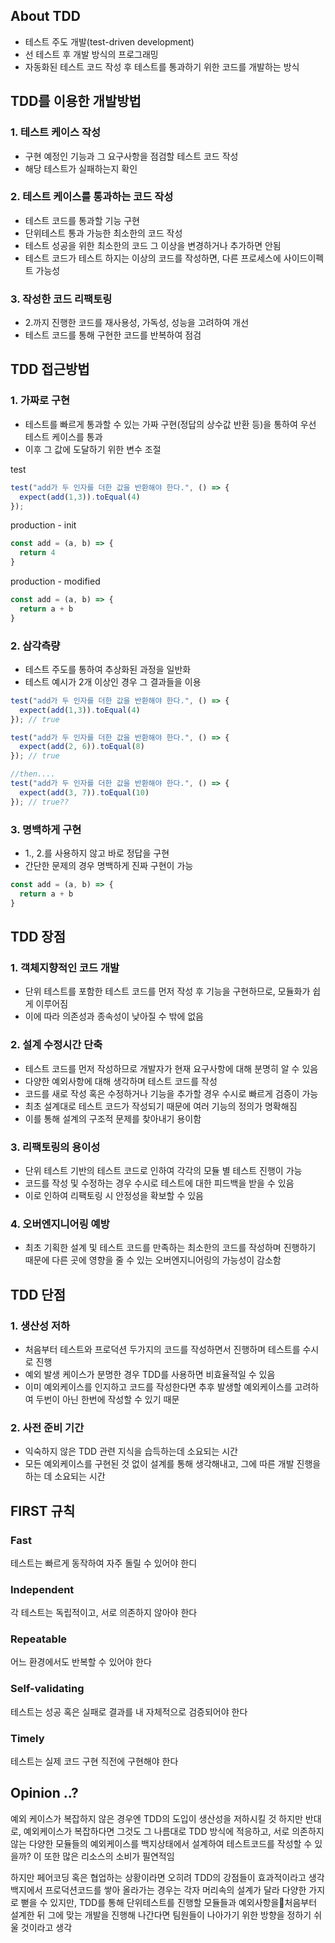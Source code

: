 
## About TDD
- 테스트 주도 개발(test-driven development)
- 선 테스트 후 개발 방식의 프로그래밍
- 자동화된 테스트 코드 작성 후 테스트를 통과하기 위한 코드를 개발하는 방식


## TDD를 이용한 개발방법
### 1. 테스트 케이스 작성
- 구현 예정인 기능과 그 요구사항을 점검할 테스트 코드 작성
- 해당 테스트가 실패하는지 확인
### 2. 테스트 케이스를 통과하는 코드 작성
- 테스트 코드를 통과할 기능 구현
- 단위테스트 통과 가능한 최소한의 코드 작성
- 테스트 성공을 위한 최소한의 코드 그 이상을 변경하거나 추가하면 안됨
- 테스트 코드가 테스트 하지는 이상의 코드를 작성하면, 다른 프로세스에 사이드이펙트 가능성
### 3. 작성한 코드 리팩토링
- 2.까지 진행한 코드를 재사용성, 가독성, 성능을 고려하여 개선
- 테스트 코드를 통해 구현한 코드를 반복하여 점검

## TDD 접근방법
### 1. 가짜로 구현
- 테스트를 빠르게 통과할 수 있는 가짜 구현(정답의 상수값 반환 등)을 통하여 우선 테스트 케이스를 통과
- 이후 그 값에 도달하기 위한 변수 조절

test
```javascript
test("add가 두 인자를 더한 값을 반환해야 한다.", () => {
  expect(add(1,3)).toEqual(4)
});
```
production - init
```javascript
const add = (a, b) => {
  return 4
}
```
production - modified
```javascript
const add = (a, b) => {
  return a + b
}
```
### 2. 삼각측량
- 테스트 주도를 통하여 추상화된 과정을 일반화
- 테스트 예시가 2개 이상인 경우 그 결과들을 이용
```javascript
test("add가 두 인자를 더한 값을 반환해야 한다.", () => {
  expect(add(1,3)).toEqual(4)
}); // true

test("add가 두 인자를 더한 값을 반환해야 한다.", () => {
  expect(add(2, 6)).toEqual(8)
}); // true

//then....
test("add가 두 인자를 더한 값을 반환해야 한다.", () => {
  expect(add(3, 7)).toEqual(10)
}); // true??
```
### 3. 명백하게 구현
- 1., 2.를 사용하지 않고 바로 정답을 구현
- 간단한 문제의 경우 명백하게 진짜 구현이 가능
```javascript
const add = (a, b) => {
  return a + b
}
```
## TDD 장점
### 1. 객체지향적인 코드 개발
- 단위 테스트를 포함한 테스트 코드를 먼저 작성 후 기능을 구현하므로, 모듈화가 쉽게 이루어짐
- 이에 따라 의존성과 종속성이 낮아질 수 밖에 없음
### 2. 설계 수정시간 단축
- 테스트 코드를 먼저 작성하므로 개발자가 현재 요구사항에 대해 분명히 알 수 있음
- 다양한 예외사항에 대해 생각하며 테스트 코드를 작성
- 코드를 새로 작성 혹은 수정하거나 기능을 추가할 경우 수시로 빠르게 검증이 가능
- 최초 설계대로 테스트 코드가 작성되기 때문에 여러 기능의 정의가 명확해짐
- 이를 통해 설계의 구조적 문제를 찾아내기 용이함
### 3. 리팩토링의 용이성
- 단위 테스트 기반의 테스트 코드로 인하여 각각의 모듈 별 테스트 진행이 가능
- 코드를 작성 및 수정하는 경우 수시로 테스트에 대한 피드백을 받을 수 있음
- 이로 인하여 리팩토링 시 안정성을 확보할 수 있음
### 4. 오버엔지니어링 예방
- 최초 기획한 설계 및 테스트 코드를 만족하는 최소한의 코드를 작성하며 진행하기 때문에 다른 곳에 영향을 줄 수 있는 오버엔지니어링의 가능성이 감소함

## TDD 단점
### 1. 생산성 저하
- 처음부터 테스트와 프로덕션 두가지의 코드를 작성하면서 진행하며 테스트를 수시로 진행
- 예외 발생 케이스가 분명한 경우 TDD를 사용하면 비효율적일 수 있음
- 이미 예외케이스를 인지하고 코드를 작성한다면 추후 발생할 예외케이스를 고려하여 두번이 아닌 한번에 작성할 수 있기 때문
### 2. 사전 준비 기간
- 익숙하지 않은 TDD 관련 지식을 습득하는데 소요되는 시간
- 모든 예외케이스를 구현된 것 없이 설계를 통해 생각해내고, 그에 따른 개발 진행을 하는 데 소요되는 시간

## FIRST 규칙
### Fast
테스트는 빠르게 동작하여 자주 돌릴 수 있어야 한디
### Independent
각 테스트는 독립적이고, 서로 의존하지 않아야 한다
### Repeatable
어느 환경에서도 반복할 수 있어야 한다
### Self-validating
테스트는 성공 혹은 실패로 결과를 내 자체적으로 검증되어야 한다
### Timely
테스트는 실제 코드 구현 직전에 구현해야 한다


## Opinion ..?
예외 케이스가 복잡하지 않은 경우엔 TDD의 도입이 생산성을 저하시킬 것
하지만 반대로, 예외케이스가 복잡하다면 그것도 그 나름대로 TDD 방식에 적응하고, 서로 의존하지 않는 다양한 모듈들의 예외케이스를 백지상태에서 설계하여 테스트코드를 작성할 수 있을까?
이 또한 많은 리소스의 소비가 필연적임

하지만 페어코딩 혹은 협업하는 상황이라면 오히려 TDD의 강점들이 효과적이라고 생각
백지에서 프로덕션코드를 쌓아 올라가는 경우는 각자 머리속의 설계가 달라 다양한 가지로 뻗을 수 있지만,
TDD를 통해 단위테스트를 진행할 모듈들과 예외사항을처음부터 설계한 뒤 그에 맞는 개발을 진행해 나간다면
팀원들이 나아가기 위한 방향을 정하기 쉬울 것이라고 생각
